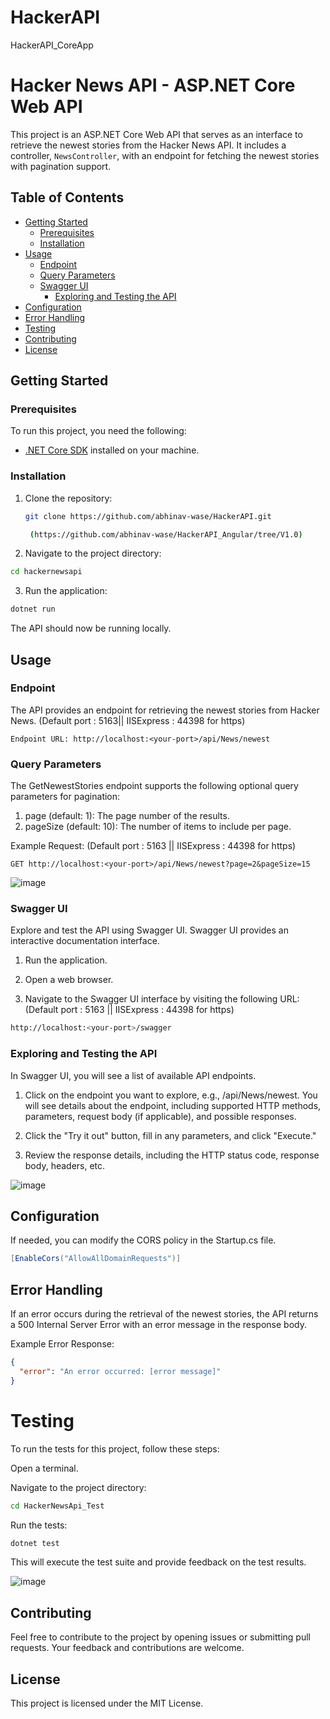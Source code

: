 # HackerAPI
HackerAPI_CoreApp
# Hacker News API - ASP.NET Core Web API

This project is an ASP.NET Core Web API that serves as an interface to retrieve the newest stories from the Hacker News API. It includes a controller, `NewsController`, with an endpoint for fetching the newest stories with pagination support.

## Table of Contents

- [Getting Started](##getting-started)
  - [Prerequisites](###prerequisites)
  - [Installation](#installation)
- [Usage](##usage)
  - [Endpoint](###endpoint)
  - [Query Parameters](###query-parameters)
  - [Swagger UI](###swagger-ui)
    - [Exploring and Testing the API](###exploring-and-testing-the-api)
- [Configuration](##configuration)
- [Error Handling](##error-handling)
- [Testing](#testing)
- [Contributing](#contributing)
- [License](#license)

## Getting Started

### Prerequisites

To run this project, you need the following:

- [.NET Core SDK](https://dotnet.microsoft.com/download) installed on your machine.

### Installation

1. Clone the repository:

   ```bash
   git clone https://github.com/abhinav-wase/HackerAPI.git
   
    (https://github.com/abhinav-wase/HackerAPI_Angular/tree/V1.0)
   ```
2. Navigate to the project directory:
 ```bash
cd hackernewsapi
```

3. Run the application:
 ```bash
dotnet run
```
The API should now be running locally.

## Usage

### Endpoint

The API provides an endpoint for retrieving the newest stories from Hacker News. (Default port : 5163|| IISExpress : 44398 for https)

```
Endpoint URL: http://localhost:<your-port>/api/News/newest
```


### Query Parameters

The GetNewestStories endpoint supports the following optional query parameters for pagination:

  1. page (default: 1): The page number of the results.
  2. pageSize (default: 10): The number of items to include per page.

Example Request: (Default port : 5163 || IISExpress : 44398 for https)

```http
GET http://localhost:<your-port>/api/News/newest?page=2&pageSize=15
```
![image](https://github.com/abhinav-wase/HackerAPI/assets/62688135/0ce64a98-e9e8-4552-99aa-951c8e11eb8d)


### Swagger UI
Explore and test the API using Swagger UI. Swagger UI provides an interactive documentation interface.


1. Run the application.

2. Open a web browser.

3. Navigate to the Swagger UI interface by visiting the following URL: (Default port : 5163 || IISExpress : 44398 for https)

```bash
http://localhost:<your-port>/swagger
```


### Exploring and Testing the API

In Swagger UI, you will see a list of available API endpoints.

  1. Click on the endpoint you want to explore, e.g., /api/News/newest.
     You will see details about the endpoint, including supported HTTP methods, parameters, request body (if applicable), and possible responses.

  2. Click the "Try it out" button, fill in any parameters, and click "Execute."

  3. Review the response details, including the HTTP status code, response body, headers, etc.
     
![image](https://github.com/abhinav-wase/HackerAPI/assets/62688135/2a446d9a-6c26-4a53-8993-8930ae6d9b2c)

## Configuration

If needed, you can modify the CORS policy in the Startup.cs file.

```csharp
[EnableCors("AllowAllDomainRequests")]
```

## Error Handling

If an error occurs during the retrieval of the newest stories, the API returns a 500 Internal Server Error with an error message in the response body.

Example Error Response:

```json
{
  "error": "An error occurred: [error message]"
}
```

# Testing
To run the tests for this project, follow these steps:

Open a terminal.

Navigate to the project directory:

```bash
cd HackerNewsApi_Test
```

Run the tests:

```bash
dotnet test
```

This will execute the test suite and provide feedback on the test results.

![image](https://github.com/abhinav-wase/HackerAPI/assets/62688135/02419786-085d-45ba-8a19-95290520d8fa)



## Contributing
Feel free to contribute to the project by opening issues or submitting pull requests. Your feedback and contributions are welcome.

## License
This project is licensed under the MIT License.
